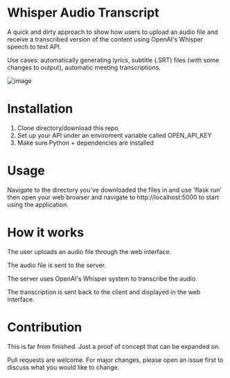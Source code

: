 # Whisper Audio Transcript

A quick and dirty approach to show how users to upload an audio file and receive a transcribed version of the content using OpenAI's Whisper speech to text API.

Use cases: automatically generating lyrics, subtitle (.SRT) files (with some changes to output), automatic meeting transcriptions.

![image](https://github.com/Veeeetzzzz/whisper-audio-transcript/assets/40268197/128d15ad-09fd-4203-ada1-2d5de3ec167b)


# Installation

1. Clone directory/download this repo
2. Set up your API under an enviroment variable called OPEN_API_KEY
3. Make sure Python + dependencies are installed


# Usage

Navigate to the directory you've downloaded the files in and use 'flask run' then open your web browser and navigate to http://localhost:5000 to start using the application.

# How it works

The user uploads an audio file through the web interface.


The audio file is sent to the server.


The server uses OpenAI's Whisper system to transcribe the audio.


The transcription is sent back to the client and displayed in the web interface.

# Contribution

This is far from finished. Just a proof of concept that can be expanded on.

Pull requests are welcome. For major changes, please open an issue first to discuss what you would like to change.
